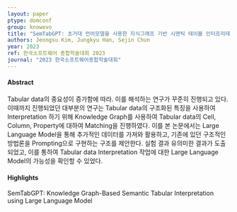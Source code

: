 ```yaml
---
layout: paper
ptype: domconf
group: knowevo
title: "SemTabGPT: 초거대 언어모델을 사용한 지식그래프 기반 시맨틱 테이블 인터프리테이션"
authors: Jeongsu Kim, Jungkyu Han, Sejin Chun
year: 2023
ref: 한국소프트웨어 종합학술대회 2023
journal: "2023 한국소프트웨어종합학술대회"
---
```


<h4><span class="badge badge-info">Abstract</span></h4>
Tabular data의 중요성이 증가함에 따라. 이를 해석하는 연구가 꾸준히 진행되고 있다. 이때까지 진행되었던 대부분의 연구는 Tabular data의 구조화된 특징을 사용하여 Interpretation 하기 위해 Knowledge Graph를 사용하여 Tabular data의 Cell, Column, Property에 대하여 Matching을 진행하였다. 이를 본 논문에서는 Large Language Model을 통해 추가적인 데이터를 가져와 활용하고, 기존에 있던 구조적인 방법론을 Prompting으로 구현하는 구조를 제안한다. 실험 결과 유의미한 결과가 도출되었고, 이를 통하여 Tabular data Interpretation 작업에 대한 Large Language Model의 가능성을 확인할 수 있었다.

<h4><span class="badge badge-info">Highlights</span></h4>

<div class="alert alert-warning" role="alert">
   SemTabGPT: Knowledge Graph-Based Semantic Tabular Interpretation using Large Language Model
</div>
